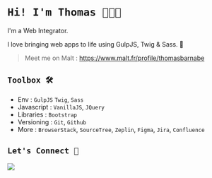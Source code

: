 # **`Hi! I'm Thomas 👨🏻‍💻`**

I'm a Web Integrator.

I love bringing web apps to life using GulpJS, Twig & Sass. 🌱

> Meet me on Malt : https://www.malt.fr/profile/thomasbarnabe

## **`Toolbox 🛠`**

- Env : `GulpJS` `Twig`, `Sass`
- Javascript : `VanillaJS`, `JQuery`
- Libraries : `Bootstrap`
- Versioning : `Git`, `Github`
- More : `BrowserStack`, `SourceTree`, `Zeplin`, `Figma`, `Jira`, `Confluence`

## **`Let's Connect 🔗`**

[![](https://img.shields.io/badge/linkedin-%230077B5.svg?&style=for-the-badge&logo=linkedin&logoColor=white0e76a8)](https://www.linkedin.com/in/thomasbarnab%C3%A9/)
